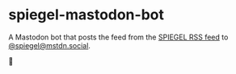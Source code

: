 # spiegel-mastodon-bot

A Mastodon bot that posts the feed from the [SPIEGEL RSS feed](https://www.spiegel.de/schlagzeilen/index.rss) to [@spiegel@mstdn.social](https://mstdn.social/@spiegel).

🤖